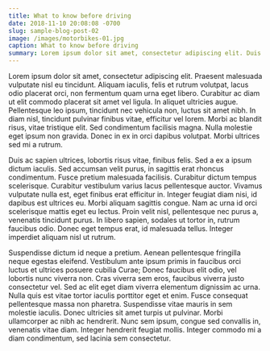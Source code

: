```yaml
---
title: What to know before driving
date: 2018-11-10 20:08:08 -0700
slug: sample-blog-post-02
image: /images/motorbikes-01.jpg
caption: What to know before driving
summary: Lorem ipsum dolor sit amet, consectetur adipiscing elit. Duis ac sapien ultrices, lobortis risus vitae.
---
```

Lorem ipsum dolor sit amet, consectetur adipiscing elit. Praesent malesuada vulputate nisl eu tincidunt. Aliquam iaculis, felis et rutrum volutpat, lacus odio placerat orci, non fermentum quam urna eget libero. Curabitur ac diam ut elit commodo placerat sit amet vel ligula. In aliquet ultricies augue. Pellentesque leo ipsum, tincidunt nec vehicula non, luctus sit amet nibh. In diam nisl, tincidunt pulvinar finibus vitae, efficitur vel lorem. Morbi ac blandit risus, vitae tristique elit. Sed condimentum facilisis magna. Nulla molestie eget ipsum non gravida. Donec in ex in orci dapibus volutpat. Morbi ultrices sed mi a rutrum.

Duis ac sapien ultrices, lobortis risus vitae, finibus felis. Sed a ex a ipsum dictum iaculis. Sed accumsan velit purus, in sagittis erat rhoncus condimentum. Fusce pretium malesuada facilisis. Curabitur dictum tempus scelerisque. Curabitur vestibulum varius lacus pellentesque auctor. Vivamus vulputate nulla est, eget finibus erat efficitur in. Integer feugiat diam nisi, id dapibus est ultrices eu. Morbi aliquam sagittis congue. Nam ac urna id orci scelerisque mattis eget eu lectus. Proin velit nisl, pellentesque nec purus a, venenatis tincidunt purus. In libero sapien, sodales ut tortor in, rutrum faucibus odio. Donec eget tempus erat, id malesuada tellus. Integer imperdiet aliquam nisl ut rutrum.

Suspendisse dictum id neque a pretium. Aenean pellentesque fringilla neque egestas eleifend. Vestibulum ante ipsum primis in faucibus orci luctus et ultrices posuere cubilia Curae; Donec faucibus elit odio, vel lobortis nunc viverra non. Cras viverra sem eros, faucibus viverra justo consectetur vel. Sed ac elit eget diam viverra elementum dignissim ac urna. Nulla quis est vitae tortor iaculis porttitor eget et enim. Fusce consequat pellentesque massa non pharetra. Suspendisse vitae mauris in sem molestie iaculis. Donec ultricies sit amet turpis ut pulvinar. Morbi ullamcorper ac nibh ac hendrerit. Nunc sem ipsum, congue sed convallis in, venenatis vitae diam. Integer hendrerit feugiat mollis. Integer commodo mi a diam condimentum, sed lacinia sem consectetur.


